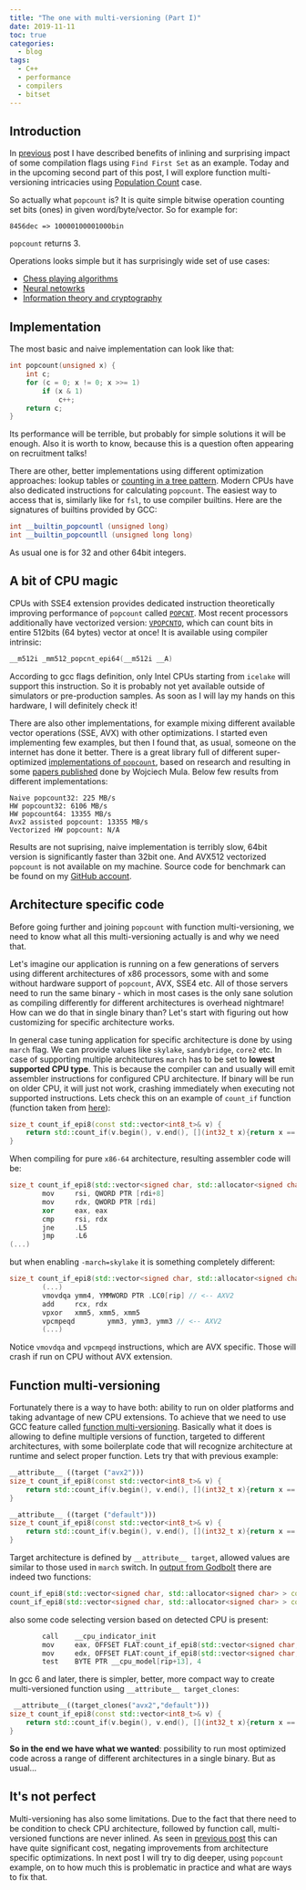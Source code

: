```yaml
---
title: "The one with multi-versioning (Part I)"
date: 2019-11-11
toc: true
categories:
  - blog
tags:
  - C++
  - performance
  - compilers
  - bitset
---
```

## Introduction
In [previous](/blog/compiler-flags-magic/) post I have described benefits of inlining and surprising impact of some compilation flags using `Find First Set` as an example. Today and in the upcoming second part of this post, I will explore function multi-versioning intricacies using [Population Count](https://en.wikichip.org/wiki/population_count) case. 

So actually what `popcount` is? It is quite simple bitwise operation counting set bits (ones) in given word/byte/vector. So for example for:
```
8456dec => ‭10000100001000‬bin
```
`popcount` returns 3. 

Operations looks simple but it has surprisingly wide set of use cases:
   * [Chess playing algorithms](https://www.chessprogramming.org/Population_Count)
   * [Neural netowrks](https://sushscience.wordpress.com/2017/10/01/understanding-binary-neural-networks/)
   * [Information theory and cryptography](https://en.wikipedia.org/wiki/Hamming_distance)
   
## Implementation
The most basic and naive implementation can look like that:
```cpp
int popcount(unsigned x) {
    int c;
    for (c = 0; x != 0; x >>= 1)
        if (x & 1)
            c++;
    return c;
}
```
Its performance will be terrible, but probably for simple solutions it will be enough. Also it is worth to know, because this is a question often appearing on recruitment talks!

There are other, better implementations using different optimization approaches: lookup tables or [counting in a tree pattern](https://en.wikipedia.org/wiki/Hamming_weight#Efficient_implementation). Modern CPUs have also dedicated instructions for calculating `popcount`. The easiest way to access that is, similarly like for `fsl`, to use compiler builtins. Here are the signatures of builtins provided by GCC: 
```cpp
int __builtin_popcountl (unsigned long)
int __builtin_popcountll (unsigned long long)
```
As usual one is for 32 and other 64bit integers. 

## A bit of CPU magic
CPUs with SSE4 extension provides dedicated instruction theoretically improving performance of `popcount` called [`POPCNT`](https://www.felixcloutier.com/x86/popcnt). Most recent processors additionally have vectorized version: [`VPOPCNTQ`](https://software.intel.com/sites/landingpage/IntrinsicsGuide/#text=VPOPCNTQ&expand=4368), which can count bits in entire 512bits (64 bytes) vector at once! It is available using compiler intrinsic:
```cpp
__m512i _mm512_popcnt_epi64(__m512i __A)
```
According to gcc flags definition, only Intel CPUs starting from `icelake` will support this instruction. So it is probably not yet available outside of simulators or pre-production samples. As soon as I will lay my hands on this hardware, I will definitely check it!

There are also other implementations, for example mixing different available vector operations (SSE, AVX) with other optimizations. I started even implementing few examples, but then I found that, as usual, someone on the internet has done it better. There is a great library full of different super-optimized [implementations of `popcount`](https://github.com/WojciechMula/sse-popcount), based on research and resulting in some [papers published](https://arxiv.org/abs/1611.07612) done by Wojciech Mula. Below few results from different implementations:
```
Naive popcount32: 225 MB/s
HW popcount32: 6106 MB/s
HW popcount64: 13355 MB/s
Avx2 assisted popcount: 13355 MB/s
Vectorized HW popcount: N/A

```
Results are not suprising, naive implementation is terribly slow, 64bit version is significantly faster than 32bit one. And AVX512 vectorized `popcount` is not available on my machine. Source code for benchmark can be found on my [GitHub account](https://github.com/vanklompf/BlogSrc/tree/master/BitSet_Popcnt).


## Architecture specific code
Before going further and joining `popcount` with function multi-versioning, we need to know what all this multi-versioning actually is and why we need that.

Let's imagine our application is running on a few generations of servers using different architectures of x86 processors, some with and some without hardware support of `popcount`, AVX, SSE4 etc. All of those servers need to run the same binary - which in most cases is the only sane solution as compiling differently for different architectures is overhead nightmare! How can we do that in single binary than? Let's start with figuring out how customizing for specific architecture works.

In general case tuning application for specific architecture is done by using `march` flag. We can provide values like `skylake`, `sandybridge`, `core2` etc. In case of supporting multiple architectures `march` has to be set to **lowest supported CPU type**. This is because the compiler can and usually will emit assembler instructions for configured CPU architecture. If binary will be run on older CPU, it will just not work, crashing immediately when executing not supported instructions. Lets check this on an example of `count_if` function (function taken from [here](http://0x80.pl/notesen/2019-02-02-autovectorization-gcc-clang.html)):
```cpp
size_t count_if_epi8(const std::vector<int8_t>& v) {
    return std::count_if(v.begin(), v.end(), [](int32_t x){return x == 42 || x == -1;});
}
```

When compiling for pure `x86-64` architecture, resulting assembler code will be:
```cpp
size_t count_if_epi8(std::vector<signed char, std::allocator<signed char> > const&):
        mov     rsi, QWORD PTR [rdi+8]
        mov     rdx, QWORD PTR [rdi]
        xor     eax, eax
        cmp     rsi, rdx
        jne     .L5
        jmp     .L6
(...)
```

but when enabling `-march=skylake` it is something completely different:
```cpp
size_t count_if_epi8(std::vector<signed char, std::allocator<signed char> > const&):
		(...)
        vmovdqa ymm4, YMMWORD PTR .LC0[rip] // <-- AXV2
        add     rcx, rdx
        vpxor   xmm5, xmm5, xmm5
        vpcmpeqd        ymm3, ymm3, ymm3 // <-- AXV2
		(...)
```
Notice `vmovdqa` and `vpcmpeqd` instructions, which are AVX specific. Those will crash if run on CPU without AVX extension.

## Function multi-versioning
Fortunately there is a way to have both: ability to run on older platforms and taking advantage of new CPU extensions. To achieve that we need to use GCC feature called [function multi-versioning](https://gcc.gnu.org/onlinedocs/gcc-9.1.0/gcc/Function-Multiversioning.html). Basically what it does is allowing to define multiple versions of function, targeted to different architectures, with some boilerplate code that will recognize architecture at runtime and select proper function. Lets try that with previous example:
```cpp
__attribute__ ((target ("avx2")))
size_t count_if_epi8(const std::vector<int8_t>& v) {
    return std::count_if(v.begin(), v.end(), [](int32_t x){return x == 42 || x == -1;});
}
```

```cpp
__attribute__ ((target ("default")))
size_t count_if_epi8(const std::vector<int8_t>& v) {
    return std::count_if(v.begin(), v.end(), [](int32_t x){return x == 42 || x == -1;});
}
```
Target architecture is defined by `__attribute__ target`, allowed values are similar to those used in `march` switch.  In [output from Godbolt](https://godbolt.org/z/4V6TeP) there are indeed two functions:
```cpp
count_if_epi8(std::vector<signed char, std::allocator<signed char> > const&).avx2
count_if_epi8(std::vector<signed char, std::allocator<signed char> > const&):
```
also some code selecting version based on detected CPU is present:
```cpp
        call    __cpu_indicator_init
        mov     eax, OFFSET FLAT:count_if_epi8(std::vector<signed char, std::allocator<signed char> > const&)
        mov     edx, OFFSET FLAT:count_if_epi8(std::vector<signed char, std::allocator<signed char> > const&).avx2
        test    BYTE PTR __cpu_model[rip+13], 4
```

In gcc 6 and later, there is simpler, better, more compact way to create multi-versioned function using `__attribute__ target_clones`:
```cpp
 __attribute__((target_clones("avx2","default")))
size_t count_if_epi8(const std::vector<int8_t>& v) {
    return std::count_if(v.begin(), v.end(), [](int32_t x){return x == 42 || x == -1;});
}
```

**So in the end we have what we wanted**: possibility to run most optimized code across a range of different architectures in a single binary. But as usual...
## It's not perfect
Multi-versioning has also some limitations. Due to the fact that there need to be condition to check CPU architecture, followed by function call, multi-versioned functions are never inlined. As seen in [previous post](/blog/compiler-flags-magic/) this can have quite significant cost, negating improvements from architecture specific optimizations. In next post I will try to dig deeper, using `popcount` example, on to how much this is problematic in practice and what are ways to fix that.
